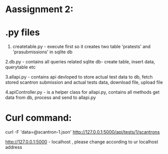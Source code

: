 
# Aassignment 2:

# .py files
1. createtable.py - execute first so it creates two table 'pratests' and 'prasubmissions' in sqlite db

2.db.py - contains all queries related sqlite db- create table, insert data, querytable etc

3.allapi.py - contains api devloped to store actual test data to db, fetch stored scantron submission and actual tests data,  download file, upload file

4.apiController.py - is a helper class for allapi.py, contains all methods get data from db, process and send to allapi.py

# Curl command:

curl -F 'data=@scantron-1.json' http://127.0.0.1:5000/api/tests/1/scantrons

http://127.0.0.1:5000 - localhost , please change according to ur localhost address
